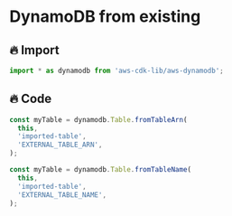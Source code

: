 # DynamoDB from existing

## 🔥 Import

```typescript
import * as dynamodb from 'aws-cdk-lib/aws-dynamodb';
```

## 🔥 Code

```typescript
const myTable = dynamodb.Table.fromTableArn(
  this,
  'imported-table',
  'EXTERNAL_TABLE_ARN',
);
```

```typescript
const myTable = dynamodb.Table.fromTableName(
  this,
  'imported-table',
  'EXTERNAL_TABLE_NAME',
);
```
